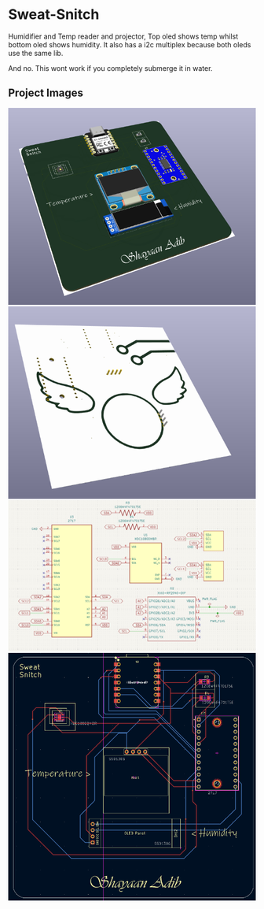 # Sweat-Snitch

Humidifier and Temp reader and projector, Top oled shows temp whilst bottom oled shows humidity. It also has a i2c multiplex because both oleds use the same lib.

And no. This wont work if  you completely submerge it in water.

## Project Images

 ![3D Front View](/Images/3D%20F.png)
 ![3D Back View](/Images/3D%20B.png)
 ![Schematic](/Images/Schematic.png)
 ![PCB](/Images/PCB.png)
 
